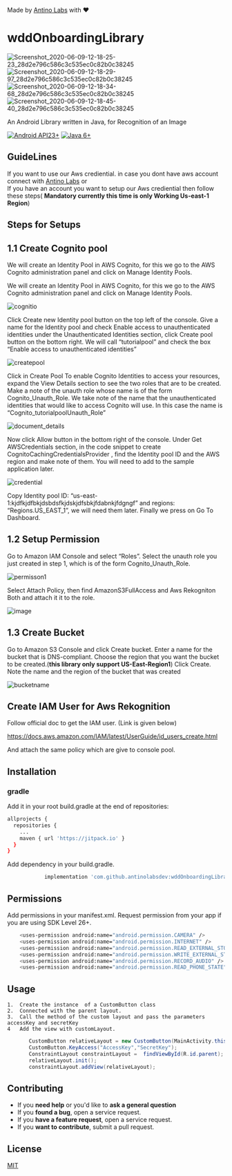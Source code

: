 Made by [Antino Labs](https://www.antino.io/) with ❤️


# wddOnboardingLibrary
![Screenshot_2020-06-09-12-18-25-23_28d2e796c586c3c535ec0c82b0c38245](https://user-images.githubusercontent.com/51435895/84117013-82643e00-aa4e-11ea-8b20-772366fdaf7f.jpg)  ![Screenshot_2020-06-09-12-18-29-97_28d2e796c586c3c535ec0c82b0c38245](https://user-images.githubusercontent.com/51435895/84117535-4bdaf300-aa4f-11ea-936f-62bf72bae6ef.jpg)  ![Screenshot_2020-06-09-12-18-34-68_28d2e796c586c3c535ec0c82b0c38245](https://user-images.githubusercontent.com/51435895/84118436-a032a280-aa50-11ea-832d-3f9aa2dfe9f2.jpg)    ![Screenshot_2020-06-09-12-18-45-40_28d2e796c586c3c535ec0c82b0c38245](https://user-images.githubusercontent.com/51435895/84118066-197dc580-aa50-11ea-9a25-481e10018330.jpg)


An Android Library written in Java, for Recognition of an Image 

[![Android API23+](https://img.shields.io/badge/Android-API_23+-green.svg)]()
  [![Java 6+](https://img.shields.io/badge/Java-6+-red.svg)]()
  
  
  
  ## GuideLines 
  If you want to use our Aws crediential. in case you dont have aws account connect with [Antino Labs](https://www.antino.io/)
  							or						
  If you have an account you want to setup our Aws crediential then follow these steps( **Mandatory currently this time is only Working Us-east-1 Region**)
  
  ## Steps for Setups
  
  ## 1.1 Create Cognito pool
  
   We will create an Identity Pool in AWS Cognito, for this we go to the AWS Cognito administration panel and click on Manage     Identity Pools.
  
 We will create an Identity Pool in AWS Cognito, for this we go to the AWS Cognito administration panel and click on Manage Identity Pools.
 
 ![cognitio](https://user-images.githubusercontent.com/51435895/84233522-1cd88600-ab10-11ea-8acb-fb1a57c77bfa.png)
 
 
 Click Create new Identity pool button on the top left of the console.
Give a name for the Identity pool and check Enable access to unauthenticated identities under the Unauthenticated Identities section, click Create pool button on the bottom right.
We will call “tutorialpool” and check the box “Enable access to unauthenticated identities”

![createpool](https://user-images.githubusercontent.com/51435895/84233732-86589480-ab10-11ea-961b-9df5d7e8254c.png)

Click in Create Pool
To enable Cognito Identities to access your resources, expand the View Details section to see the two roles that are to be created. Make a note of the unauth role whose name is of the form Cognito_<IdentityPoolName>Unauth_Role.
We take note of the name that the unauthenticated identities that would like to access Cognito will use. In this case the name is “Cognito_tutorialpoolUnauth_Role”
	
![document_details](https://user-images.githubusercontent.com/51435895/84233917-e9e2c200-ab10-11ea-8acc-5f897a1aa455.png)

Now click Allow button in the bottom right of the console.
Under Get AWSCredentials section, in the code snippet to create CognitoCachingCredentialsProvider , find the Identity pool ID and the AWS region and make note of them. You will need to add to the sample application later.

![credential](https://user-images.githubusercontent.com/51435895/84234093-35956b80-ab11-11ea-8faf-7db1585c0e81.png)

Copy Identity pool ID: “us-east-1:kjdfkjdfbkjdsbdsfkjdskjdfsbkjfdabnkjfdgngf”
and regions: “Regions.US_EAST_1”, we will need them later. Finally we press on Go To Dashboard.

## 1.2 Setup Permission

Go to Amazon IAM Console and select “Roles”.
Select the unauth role you just created in step 1, which is of the form Cognito_<IdentityPoolName>Unauth_Role.

![permisson1](https://user-images.githubusercontent.com/51435895/84234417-d552f980-ab11-11ea-955a-1adedc1f61cb.png)

Select Attach Policy, then find AmazonS3FullAccess and Aws Rekogniton Both and attach it it to the role.

![image](https://user-images.githubusercontent.com/51435895/84234707-4db9ba80-ab12-11ea-82ce-37d24e23ceaf.png)

## 1.3 Create Bucket

Go to Amazon S3 Console and click Create bucket.
Enter a name for the bucket that is DNS-compliant.
Choose the region that you want the bucket to be created.(**this library only support US-East-Region1**)
Click Create. Note the name and the region of the bucket that was created

![bucketname](https://user-images.githubusercontent.com/51435895/84235217-18fa3300-ab13-11ea-86e7-9d0106e2629b.png)

## Create IAM User for Aws Rekognition

Follow official doc to get the IAM user. (Link is given below)

https://docs.aws.amazon.com/IAM/latest/UserGuide/id_users_create.html 

And attach the same policy which are give to console pool.

## Installation

### gradle

Add it in your root build.gradle at the end of repositories:

```bash
allprojects {
  repositories {
	...
	maven { url 'https://jitpack.io' }
  }
}
```

Add dependency in your build.gradle.

```bash
	        implementation 'com.github.antinolabsdev:wddOnboardingLibrary:1.0'

```

## Permissions
Add permissions in your manifest.xml. Request permission from your app if you are using SDK Level 26+.

```bash
    <uses-permission android:name="android.permission.CAMERA" />
    <uses-permission android:name="android.permission.INTERNET" />
    <uses-permission android:name="android.permission.READ_EXTERNAL_STORAGE" />
    <uses-permission android:name="android.permission.WRITE_EXTERNAL_STORAGE" />
    <uses-permission android:name="android.permission.RECORD_AUDIO" />
    <uses-permission android:name="android.permission.READ_PHONE_STATE" />
```

## Usage

	1.  Create the instance  of a CustomButton class
	2.  Connected with the parent layout.
	3.  Call the method of the custom layout and pass the parameters accessKey and secretKey
	4   Add the view with customLayout.

```java
       CustomButton relativeLayout = new CustomButton(MainActivity.this);
       CustomButton.KeyAccess("AccessKey","SecretKey");
       ConstraintLayout constraintLayout =  findViewById(R.id.parent);
       relativeLayout.init();
       constraintLayout.addView(relativeLayout);
 ```
 
 ## Contributing

- If you **need help** or you'd like to **ask a general question**
- If you **found a bug**, open a service request.
- If you **have a feature request**, open a service request.
- If you **want to contribute**, submit a pull request.
 
 ## License
[MIT](https://choosealicense.com/licenses/mit/)
